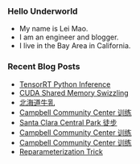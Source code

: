 ### Hello Underworld

- My name is Lei Mao.
- I am an engineer and blogger.
- I live in the Bay Area in California.


### Recent Blog Posts

<!-- BLOG-POST-LIST:START -->
- [TensorRT Python Inference](https://leimao.github.io/blog/TensorRT-Python-Inference/)
- [CUDA Shared Memory Swizzling](https://leimao.github.io/blog/CUDA-Shared-Memory-Swizzling/)
- [北海道牛乳](https://leimao.github.io/essay/%E5%8C%97%E6%B5%B7%E9%81%93%E7%89%9B%E4%B9%B3/)
- [Campbell Community Center 训练](https://leimao.github.io/life/Campbell-Community-Center-Track-Training-2024-05-13/)
- [Santa Clara Central Park 徒步](https://leimao.github.io/life/Santa-Clara-Central-Park/)
- [Campbell Community Center 训练](https://leimao.github.io/life/Campbell-Community-Center-Track-Training-2024-05-11/)
- [Campbell Community Center 训练](https://leimao.github.io/life/Campbell-Community-Center-Track-Training-2024-05-09/)
- [Reparameterization Trick](https://leimao.github.io/blog/Reparameterization-Trick/)
<!-- BLOG-POST-LIST:END -->
